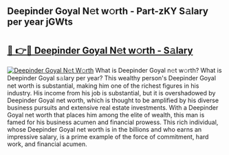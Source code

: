 ## Deepinder Goyal N𝚎t w𝚘rth - Part-zKY S𝚊lary per year jGWts

# <h2><a href="http://gc127jx.nevu.top/?p=Deepinder+Goyal">🔗 👉🔴 Deepinder Goyal N𝚎t w𝚘rth - S𝚊lary</a></h2>

[![Deepinder Goyal N𝚎t W𝚘rth](https://i.imgur.com/Oavwk0R.jpeg)](http://gc127jx.nevu.top/?p=Deepinder+Goyal)
What is Deepinder Goyal n𝚎t w𝚘rth? What is Deepinder Goyal s𝚊lary per year?
This wealthy person's Deepinder Goyal net worth is substantial, making him one of the richest figures in his industry. His income from his job is substantial, but it is overshadowed by Deepinder Goyal net worth, which is thought to be amplified by his diverse business pursuits and extensive real estate investments. With a Deepinder Goyal net worth that places him among the elite of wealth, this man is famed for his business acumen and financial prowess. This rich individual, whose Deepinder Goyal net worth is in the billions and who earns an impressive salary, is a prime example of the force of commitment, hard work, and financial acumen.
